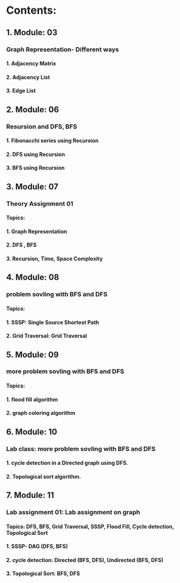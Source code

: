 # Contents:
## 1. Module: 03
### Graph Representation- Different ways
#### 1. Adjacency Matrix
#### 2. Adjacency List
#### 3. Edge List

## 2. Module: 06
### Resursion and DFS, BFS
#### 1. Fibonacchi series using Recursion
#### 2. DFS using Recursion
#### 3. BFS using Recursion

## 3. Module: 07
### Theory Assignment 01
#### Topics:
#### 1. Graph Representation
#### 2. DFS , BFS
#### 3. Recursion, Time, Space Complexity

## 4. Module: 08
### problem sovling with BFS and DFS
#### Topics:
#### 1. SSSP: Single Source Shortest Path
#### 2. Grid Traversal: Grid Traversal

## 5. Module: 09
### more problem sovling with BFS and DFS
#### Topics:
#### 1. flood fill algorithm
#### 2. graph coloring algorithm

## 6. Module: 10
### Lab class: more problem sovling with BFS and DFS
#### 1. cycle detection in a Directed graph using DFS.
#### 2. Topological sort algorithm.

## 7. Module: 11
### Lab assignment 01: Lab assignment on graph 
#### Topics: DFS, BFS, Grid Traversal, SSSP, Flood Fill, Cycle detection, Topological Sort
#### 1. SSSP- DAG (DFS, BFS)
#### 2. cycle detection: Directed (BFS, DFS), Undirected (BFS, DFS)
#### 3. Topological Sort: BFS, DFS
